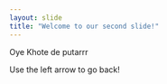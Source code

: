 ```yaml
---
layout: slide
title: "Welcome to our second slide!"
---
```

Oye Khote de putarrr

Use the left arrow to go back!
